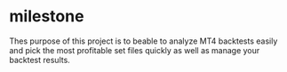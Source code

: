 milestone
=========

Thes purpose of this project is to beable to analyze MT4 backtests easily and pick the most profitable set files quickly as well as manage your backtest results.
